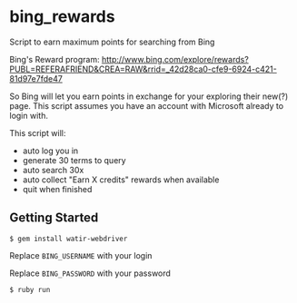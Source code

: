 bing_rewards
============

Script to earn maximum points for searching from Bing

Bing's Reward program: http://www.bing.com/explore/rewards?PUBL=REFERAFRIEND&CREA=RAW&rrid=_42d28ca0-cfe9-6924-c421-81d97e7fde47

So Bing will let you earn points in exchange for your exploring their new(?) page. This script assumes you have an account with Microsoft already to login with.

This script will:
- auto log you in
- generate 30 terms to query
- auto search 30x
- auto collect "Earn X credits" rewards when available
- quit when finished

## Getting Started

`$ gem install watir-webdriver`

Replace `BING_USERNAME` with your login

Replace `BING_PASSWORD` with your password

`$ ruby run`
